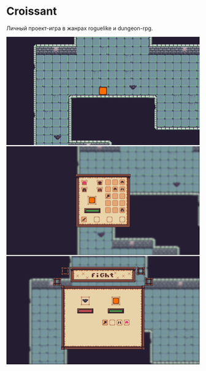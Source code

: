# Croissant
Личный проект-игра в жанрах roguelike и dungeon-rpg.

![preview1](https://github.com/g0rg0l/croissant/blob/master/github%20images/preview1.gif?raw=true)
![preview2](https://github.com/g0rg0l/croissant/blob/master/github%20images/preview2.jpg?raw=true)
![preview3](https://github.com/g0rg0l/croissant/blob/master/github%20images/preview3.gif?raw=true)

